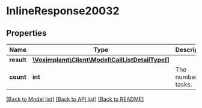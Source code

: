 # InlineResponse20032

## Properties
Name | Type | Description | Notes
------------ | ------------- | ------------- | -------------
**result** | [**\Voximplamt\Client\Model\CallListDetailType[]**](CallListDetailType.md) |  | [optional] 
**count** | **int** | The number of tasks. | [optional] 

[[Back to Model list]](../README.md#documentation-for-models) [[Back to API list]](../README.md#documentation-for-api-endpoints) [[Back to README]](../README.md)


